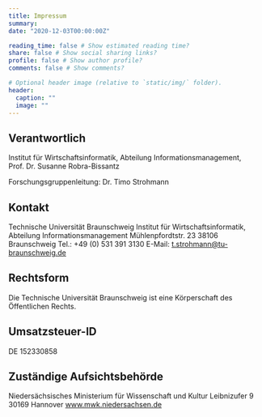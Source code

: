 ```yaml
---
title: Impressum
summary:
date: "2020-12-03T00:00:00Z"

reading_time: false # Show estimated reading time?
share: false # Show social sharing links?
profile: false # Show author profile?
comments: false # Show comments?

# Optional header image (relative to `static/img/` folder).
header:
  caption: ""
  image: ""
---
```


## Verantwortlich

Institut für Wirtschaftsinformatik, Abteilung Informationsmanagement, <br>
Prof. Dr. Susanne Robra-Bissantz <br>

Forschungsgruppenleitung: Dr. Timo Strohmann

## Kontakt

Technische Universität Braunschweig
Institut für Wirtschaftsinformatik, Abteilung Informationsmanagement
Mühlenpfordtstr. 23
38106 Braunschweig
Tel.: +49 (0) 531 391 3130
E-Mail: t.strohmann@tu-braunschweig.de

## Rechtsform

Die Technische Universität Braunschweig ist eine Körperschaft des Öffentlichen Rechts.

## Umsatzsteuer-ID

DE 152330858

## Zuständige Aufsichtsbehörde

Niedersächsisches Ministerium für Wissenschaft und Kultur
Leibnizufer 9
30169 Hannover
www.mwk.niedersachsen.de
